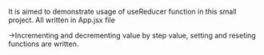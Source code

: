 It is aimed to demonstrate usage of useReducer function in this small project. 
All written in App.jsx file

->Incrementing and decrementing value by step value, setting and reseting functions are written. 

